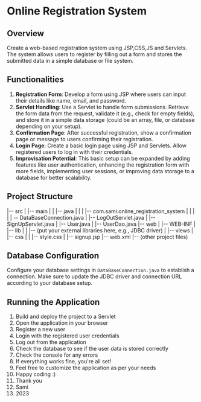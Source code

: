 # Online Registration System

## Overview

Create a web-based registration system using JSP,CSS,JS and Servlets. The system allows users to register by filling out a form and stores the submitted data in a simple database or file system.

## Functionalities

1. **Registration Form**: Develop a form using JSP where users can input their details like name, email, and password.
2. **Servlet Handling**: Use a Servlet to handle form submissions. Retrieve the form data from the request, validate it (e.g., check for empty fields), and store it in a simple data storage (could be an array, file, or database depending on your setup).
3. **Confirmation Page**: After successful registration, show a confirmation page or message to users confirming their registration.
4. **Login Page**: Create a basic login page using JSP and Servlets. Allow registered users to log in with their credentials.
5. **Improvisation Potential**: This basic setup can be expanded by adding features like user authentication, enhancing the registration form with more fields, implementing user sessions, or improving data storage to a database for better scalability.

## Project Structure
|-- src
| |-- main
| | |-- java
| | | |-- com.sami.online_registration_system
| | | | | -- DataBaseConnection.java
| |-- LogOutServlet.java
| |-- SignUpServlet.java
| |-- User.java
| |-- UserDao.java
|-- web
| |-- WEB-INF
| |-- lib
| | |-- (put your external libraries here, e.g., JDBC driver)
| |-- views
| |-- css
| | |-- style.css
| |-- signup.jsp
|-- web.xml
|-- (other project files)


## Database Configuration

Configure your database settings in `DataBaseConnection.java` to establish a connection. Make sure to update the JDBC driver and connection URL according to your database setup.

## Running the Application

1. Build and deploy the project to a Servlet
2. Open the application in your browser
3. Register a new user
4. Login with the registered user credentials
5. Log out from the application
6. Check the database to see if the user data is stored correctly
7. Check the console for any errors
8. If everything works fine, you're all set!
9. Feel free to customize the application as per your needs
10. Happy coding :)
11. Thank you
12. Sami
13. 2023
